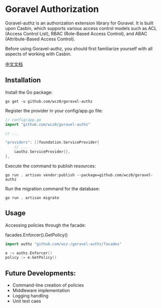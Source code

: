 # Goravel Authorization

Goravel-authz is an authorization extension library for Goravel. It is built upon Casbin, which supports various access control models such as ACL (Access Control List), RBAC (Role-Based Access Control), and ABAC (Attribute-Based Access Control).

Before using Goravel-authz, you should first familiarize yourself with all aspects of working with Casbin.

[中文文档](./README_zh.md)

## Installation

Install the Go package:

```shell
go get -u github.com/wcz0/goravel-authz
```

Register the provider in your config/app.go file:

```go
// config/app.go
import "github.com/wcz0/goravel-authz"

// ...

"providers": []foundation.ServiceProvider{
    // ...
    &authz.ServiceProvider{},
},
```

Execute the command to publish resources:

```shell
go run . artisan vendor:publish --package=github.com/wcz0/goravel-authz
```

Run the migration command for the database:

```shell
go run . artisan migrate
```


## Usage

Accessing policies through the facade:

facades.Enforcer().GetPolicy()

```go
import authz "github.com/wcz-/goravel-authz/facades"

e := authz.Enforcer()
policy := e.GetPolicy()

```

## Future Developments:

- Command-line creation of policies
- Middleware implementation
- Logging handling
- Unit test caes